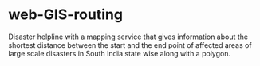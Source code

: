 # web-GIS-routing
Disaster helpline with a mapping service that gives information about the shortest distance between the start and the end point of affected areas of large scale disasters in South India state wise along with a polygon.
